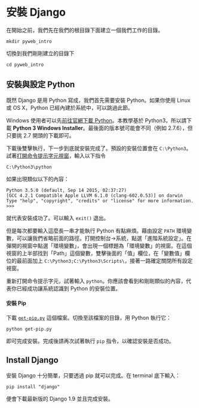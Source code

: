 # 安裝 Django

在開始之前，我們先在我們的根目錄下面建立一個我們工作的目錄。

```
mkdir pyweb_intro
```

切換到我們剛剛建立的目錄下

```
cd pyweb_intro
```

## 安裝與設定 Python

既然 Django 是用 Python 寫成，我們首先需要安裝 Python。如果你使用 Linux 或 OS X，Python 已經內建於系統中，可以跳過此節。

Windows 使用者可以先[前往官網下載 Python](https://www.python.org/download/)。本教學基於 Python3，所以請下載 **Python 3 Windows Installer**。最後面的版本號可能會不同（例如 2.7.6），但只要挑 2.7 開頭的下載即可。

下載後雙擊執行，下一步到底就安裝完成了。預設的安裝位置會在 `C:\Python3`。試著[打開命令提示字元視窗](http://windows.microsoft.com/zh-tw/windows/command-prompt-faq)，輸入以下指令

```
C:\Python3\python
```

如果出現類似以下的內容：

```
Python 3.5.0 (default, Sep 14 2015, 02:37:27)
[GCC 4.2.1 Compatible Apple LLVM 6.1.0 (clang-602.0.53)] on darwin
Type "help", "copyright", "credits" or "license" for more information.
>>>
```

就代表安裝成功了。可以輸入 `exit()` 退出。

但是每次都要輸入這麼長一串才能執行 Python 有點麻煩。藉由設定 `PATH` 環境變數，可以讓我們省略前面的路徑。打開控制台→系統，點選「進階系統設定」。在彈開的視窗中點選「環境變數」，會出現一個標題為「環境變數」的視窗。在這個視窗的上半部找到「Path」這個變數，雙擊後面的「值」欄位，在「變數值」欄位的最前面加上 `C:\Python3;C:\Python3\Scripts\`，接著一路確定關閉所有設定視窗。

重新打開命令提示字元，試著輸入 `python`。你應該會看到和剛剛類似的內容，代表你已經成功讓系統認識到 Python 的安裝位置。


#### 安裝 Pip

下載 [`get-pip.py`](https://bootstrap.pypa.io/get-pip.py) 這個檔案。切換至該檔案的目錄，用 Python 執行它：

```
python get-pip.py
```

即可完成安裝。完成後請再次試著執行 `pip` 指令，以確認安裝是否成功。

## Install Django

安裝 Django 十分簡單，只要透過 pip 就可以完成。在 terminal 底下輸入：

```
pip install "django"
```

便會下載最新版的 Django 1.9 並且完成安裝。
